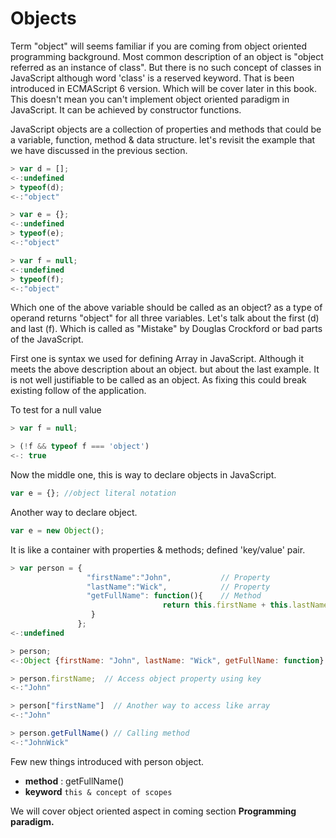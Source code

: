 # Objects

Term "object" will seems familiar if you are coming from object oriented programming background. Most common description of an object is "object referred as an instance of class". But there is no such concept of classes in JavaScript although word 'class' is a reserved keyword. That is been introduced in ECMAScript 6 version. Which will be cover later in this book. This doesn't mean you can't implement object oriented paradigm in JavaScript. It can be achieved by constructor functions.

JavaScript objects are a collection of properties and methods that could be a variable, function, method & data structure. let's revisit the example that we have discussed in the previous section.

```javascript
> var d = [];
<-:undefined
> typeof(d);
<-:"object"

> var e = {};
<-:undefined
> typeof(e);
<-:"object"

> var f = null;
<-:undefined
> typeof(f);
<-:"object"
```

Which one of the above variable should be called as an object? as a type of operand returns "object" for all three variables. Let's talk about the first \(d\) and last \(f\). Which is called as "Mistake" by Douglas Crockford or bad parts of the JavaScript.

First one is syntax we used for defining Array in JavaScript. Although it meets the above description about an object. but about the last example. It is not well justifiable to be called as an object. As fixing this could break existing follow of the application.

To test for a null value

```javascript
> var f = null;

> (!f && typeof f === 'object') 
<-: true
```

Now the middle one, this is way to declare objects in JavaScript.

```javascript
var e = {}; //object literal notation
```

Another way to declare object.

```javascript
var e = new Object();
```

It is like a container with properties & methods; defined 'key/value' pair.

```javascript
> var person = { 
                 "firstName":"John",           // Property
                 "lastName":"Wick",            // Property
                 "getFullName": function(){    // Method
                                  return this.firstName + this.lastName; 
                  } 
               }; 
<-:undefined

> person;
<-:Object {firstName: "John", lastName: "Wick", getFullName: function}

> person.firstName;  // Access object property using key
<-:"John"

> person["firstName"]  // Another way to access like array
<-:"John"

> person.getFullName() // Calling method
<-:"JohnWick"
```

Few new things introduced with person object.

* **method** : getFullName\(\)
* **keyword** `this & concept of scopes`

We will cover object oriented aspect in coming section **Programming paradigm.**

